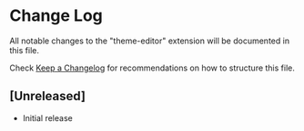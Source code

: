 # Change Log

All notable changes to the "theme-editor" extension will be documented in this file.

Check [Keep a Changelog](http://keepachangelog.com/) for recommendations on how to structure this file.

## [Unreleased]

- Initial release